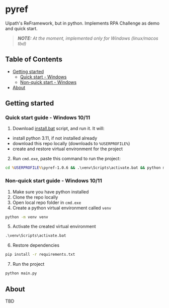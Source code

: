 # pyref
Uipath's ReFramework, but in python. Implements RPA Challenge as demo and quick start.
> _**NOTE:** At the moment, implemented only for Windows (linux/macos tbd)_

## Table of Contents
- [Getting started](#getting-started)
    - [Quick start - Windows](#quick-start-guide---windows-1011)
    - [Non-quick start - Windows](#non-quick-start-guide---windows-1011)
- [About](#about)

## Getting started 
### Quick start guide - Windows 10/11
1. Download [install.bat](install.bat) script, and run it. It will:
- install python 3.11, if not installed already 
- download this repo locally (downloads to ``%USERPROFILE%``)
- create and restore virtual environment for the project

2. Run ``cmd.exe``, paste this command to run the project:
```cmd
cd %USERPROFILE%\pyref-1.0.6 && .\venv\Scripts\activate.bat && python main.py
```
### Non-quick start guide - Windows 10/11
1. Make sure you have python installed 
2. Clone the repo locally
3. Open local repo folder in ``cmd.exe``
4. Create a python virtual environment called ``venv``
```cmd
python -m venv venv
```
5. Activate the created virtual environment
```cmd
.\venv\Scripts\activate.bat
```
6. Restore dependencies
```cmd
pip install -r requirements.txt
```
7. Run the project
```cmd
python main.py
```
## About
TBD
